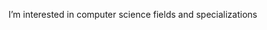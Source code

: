  I’m interested in computer science fields and specializations


<!---
SINDHUBUGGANA/SINDHUBUGGANA is a ✨ special ✨ repository because its `README.md` (this file) appears on your GitHub profile.
You can click the Preview link to take a look at your changes.
--->
